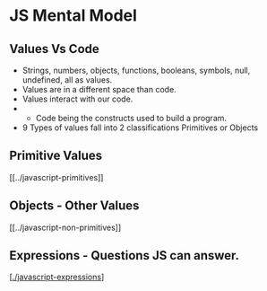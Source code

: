 # JS Mental Model
## Values Vs Code
* Strings, numbers, objects, functions, booleans, symbols, null, undefined, all as values.
* Values are in a different space than code.
* Values interact with our code.
*  * Code being the constructs used to build a program.
*  9 Types of values fall into 2 classifications Primitives or Objects

## Primitive Values
[[../javascript-primitives]]

## Objects - Other Values
[[../javascript-non-primitives]]

## Expressions - Questions JS can answer.
[[./javascript-expressions]]


[//begin]: # "Autogenerated link references for markdown compatibility"
[./javascript-expressions]: javascript-expressions.md "./javascript-expressions"
[//end]: # "Autogenerated link references"